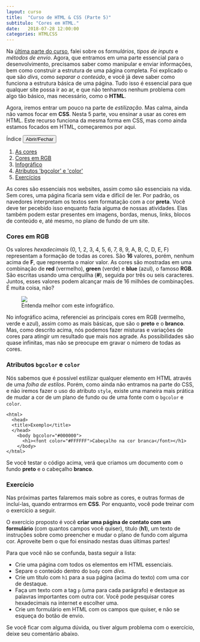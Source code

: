 ```yaml
---
layout: curso
title:  "Curso de HTML & CSS (Parte 5)"
subtitulo: "Cores em HTML."
date:   2018-07-28 12:00:00
categories: HTMLCSS
---
```


Na [última parte do curso](https://envolte.github.io/curso/HTML-CSS/parte-4/), falei sobre os f*ormulários*, *tipos de inputs* e *métodos de envio*. Agora, que entramos em uma parte essencial para o desenvolvimento, precisamos saber como manipular e enviar informações, bem como construir a estrutura de uma página completa. Foi explicado o que são *divs*, como *separar o conteúdo*, e você já deve saber como funciona a estrutura básica de uma página. Tudo isso é essencial para que qualquer site possa ir ao ar, e que não tenhamos nenhum problema com algo tão básico, mas necessário, como o **HTML**.

Agora, iremos entrar um pouco na parte de *estilização*. Mas calma, ainda não vamos focar em **CSS**. Nesta 5 parte, vou ensinar a usar as cores em HTML. Este recurso funciona da mesma forma em CSS, mas como ainda estamos focados em HTML, começaremos por aqui.

<section id="quadro">
<label>Índice</label> <button class="openclose">Abrir/Fechar</button>
<div class="linha"></div>
<section id="indice">
<ol><!-- indice -->

<li><a href="#01">As cores</a></li>
<li><a href="#02">Cores em RGB</a></li>
<li><a href="#03">Infográfico</a></li>
<li><a href="#04">Atributos 'bgcolor' e 'color'</a></li>
<li><a href="#05">Exercícios</a></li>

</ol>
</section>
</section>

<span id="01"></span>
As cores são essenciais nos websites, assim como são essenciais na vida. Sem cores, uma página ficaria sem vida e difícil de ler. Por padrão, os navedores interpretam os textos sem formatação com a cor **preta**. Você deve ter pecebido isso enquanto fazia alguma de nossas atividades. Elas também podem estar presentes em imagens, bordas, menus, links, blocos de conteúdo e, até mesmo, no plano de fundo de um site.

<span id="02"></span>
### Cores em RGB

Os valores *hexadecimais* (0, 1, 2, 3, 4, 5, 6, 7, 8, 9, A, B, C, D, E, F) representam a formação de todas as cores. São **16** valores, porém, nenhum acima de **F**, que representa o maior valor. As cores são mostradas em uma combinação de **red** (vermelho), **green** (verde) e **blue** (azul), o famoso **RGB**. São escritas usando uma cerquilha (**#**), seguida por três ou seis caracteres. Juntos, esses valores podem alcançar mais de 16 milhões de combinações. É muita coisa, não?

<span id="03"></span>
<figure><img src="https://envolte.github.io/arquivos/fotos/cores.png" width="auto" />
  <figcaption>Entenda melhor com este infográfico.</figcaption>
</figure>

No infográfico acima, referenciei as principais cores em RGB (vermelho, verde e azul), assim como as mais básicas, que são o **preto** e o **branco**. Mas, como descrito acima, nós podemos fazer misturas e variações de cores para atingir um resultado que mais nos agrade. As possibilidades são quase infinitas, mas não se preocupe em gravar o número de todas as cores.

<span id="04"></span>
### Atributos ``bgcolor`` e ``color``

Nós sabemos que é possível estilizar qualquer elemento em HTML através de uma *folha de estilos*. Porém, como ainda não entramos na parte do CSS, e não iremos fazer o uso do atributo ```style```, existe uma maneira mais prática de mudar a cor de um plano de fundo ou de uma fonte com o ```bgcolor``` e ```color```.

```
<html>
  <head>
  <title>Exemplo</title>
  </head>
    <body bgcolor="#000000">
      <h1><font color="#FFFFFF">Cabeçalho na cor branca</font></h1>
    </body>
</html>
```

Se você testar o código acima, verá que criamos um documento com o fundo **preto** e o cabeçalho **branco**.

<span id="05"></span>
### Exercício

Nas próximas partes falaremos mais sobre as cores, e outras formas de incluí-las, quando entrarmos em **CSS**. Por enquanto, você pode treinar com o exercício a seguir. 

O exercício proposto é você **criar uma página de contato com um formulário** (com quantos campos você quiser), titulo (**h1**), um texto de instruções sobre como preencher e mudar o plano de fundo com alguma cor. Aproveite bem o que foi ensinado nestas duas últimas partes!

Para que você não se confunda, basta seguir a lista:

- Crie uma página com todos os elementos em HTML essenciais.
- Separe o conteúdo dentro do ```body``` com *divs*.
- Crie um titulo com ```h1``` para a sua página (acima do texto) com uma cor de destaque.
- Faça um texto com a tag ```p``` (uma para cada parágrafo) e destaque as palavras importantes com outra cor. Você pode pesquisar cores hexadecimais na internet e escolher uma.
- Crie um formulário em HTML com os campos que quiser, e não se esqueça do botão de envio.

Se você ficar com alguma dúvida, ou tiver algum problema com o exercício, deixe seu comentário abaixo.
